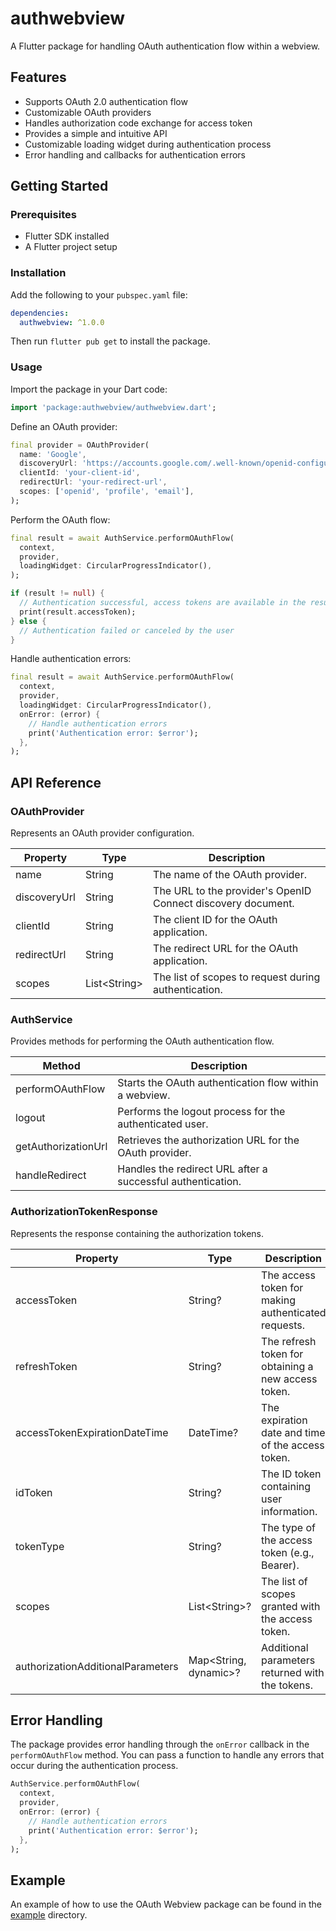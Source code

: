 # authwebview

A Flutter package for handling OAuth authentication flow within a webview.

## Features

- Supports OAuth 2.0 authentication flow
- Customizable OAuth providers
- Handles authorization code exchange for access token
- Provides a simple and intuitive API
- Customizable loading widget during authentication process
- Error handling and callbacks for authentication errors

## Getting Started

### Prerequisites

- Flutter SDK installed
- A Flutter project setup

### Installation

Add the following to your `pubspec.yaml` file:

```yaml
dependencies:
  authwebview: ^1.0.0
```

Then run `flutter pub get` to install the package.

### Usage

Import the package in your Dart code:

```dart
import 'package:authwebview/authwebview.dart';
```

Define an OAuth provider:

```dart
final provider = OAuthProvider(
  name: 'Google',
  discoveryUrl: 'https://accounts.google.com/.well-known/openid-configuration',
  clientId: 'your-client-id',
  redirectUrl: 'your-redirect-url',
  scopes: ['openid', 'profile', 'email'],
);
```

Perform the OAuth flow:

```dart
final result = await AuthService.performOAuthFlow(
  context,
  provider,
  loadingWidget: CircularProgressIndicator(),
);

if (result != null) {
  // Authentication successful, access tokens are available in the result
  print(result.accessToken);
} else {
  // Authentication failed or canceled by the user
}
```

Handle authentication errors:

```dart
final result = await AuthService.performOAuthFlow(
  context,
  provider,
  loadingWidget: CircularProgressIndicator(),
  onError: (error) {
    // Handle authentication errors
    print('Authentication error: $error');
  },
);
```

## API Reference

### OAuthProvider

Represents an OAuth provider configuration.

| Property      | Type         | Description                                                 |
| ------------- | ------------ | ----------------------------------------------------------- |
| name          | String       | The name of the OAuth provider.                            |
| discoveryUrl  | String       | The URL to the provider's OpenID Connect discovery document.|
| clientId      | String       | The client ID for the OAuth application.                   |
| redirectUrl   | String       | The redirect URL for the OAuth application.                |
| scopes        | List&lt;String> | The list of scopes to request during authentication.       |

### AuthService

Provides methods for performing the OAuth authentication flow.

| Method            | Description                                                 |
| ----------------- | ----------------------------------------------------------- |
| performOAuthFlow  | Starts the OAuth authentication flow within a webview.      |
| logout            | Performs the logout process for the authenticated user.     |
| getAuthorizationUrl | Retrieves the authorization URL for the OAuth provider.   |
| handleRedirect    | Handles the redirect URL after a successful authentication. |

### AuthorizationTokenResponse

Represents the response containing the authorization tokens.

| Property                           | Type         | Description                                          |
| ---------------------------------- | ------------ | ---------------------------------------------------- |
| accessToken                        | String?      | The access token for making authenticated requests. |
| refreshToken                       | String?      | The refresh token for obtaining a new access token.  |
| accessTokenExpirationDateTime      | DateTime?    | The expiration date and time of the access token.   |
| idToken                            | String?      | The ID token containing user information.           |
| tokenType                          | String?      | The type of the access token (e.g., Bearer).        |
| scopes                             | List&lt;String>?| The list of scopes granted with the access token.   |
| authorizationAdditionalParameters  | Map<String, dynamic>? | Additional parameters returned with the tokens.   |

## Error Handling

The package provides error handling through the `onError` callback in the `performOAuthFlow` method. You can pass a function to handle any errors that occur during the authentication process.

```dart
AuthService.performOAuthFlow(
  context,
  provider,
  onError: (error) {
    // Handle authentication errors
    print('Authentication error: $error');
  },
);
```

## Example

An example of how to use the OAuth Webview package can be found in the [example](example) directory.
